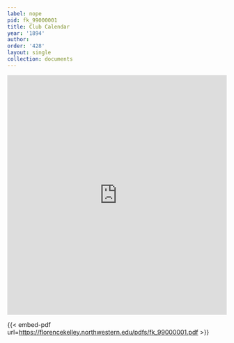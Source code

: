 ```yaml
---
label: nope
pid: fk_99000001
title: Club Calendar
year: '1894'
author:
order: '428'
layout: single
collection: documents
---
```

<iframe src="https://northwestern.app.box.com/embed/s/3oufpbzi2o5zqibk21fjfq6gaql2r0wz?sortColumn=date&view=list" width="100%" height="550" frameborder="0" allowfullscreen webkitallowfullscreen msallowfullscreen></iframe>


{{< embed-pdf url=https://florencekelley.northwestern.edu/pdfs/fk_99000001.pdf >}}